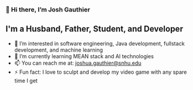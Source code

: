 ### 👋 Hi there, I’m Josh Gauthier

## I'm a Husband, Father, Student, and Developer
- 👀 I’m interested in software engineering, Java development, fullstack development, and machine learning
- 🌱 I’m currently learning MEAN stack and AI technologies
- 📫 You can reach me at: joshua.gauthier@snhu.edu
- ⚡ Fun fact: I love to sculpt and develop my video game with any spare time I get

<!---
gaut2172/gaut2172 is a ✨ special ✨ repository because its `README.md` (this file) appears on your GitHub profile.
You can click the Preview link to take a look at your changes.
--->
